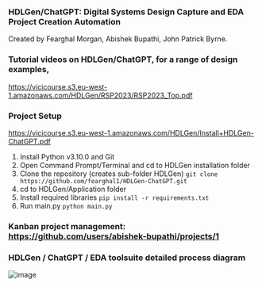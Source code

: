 ### HDLGen/ChatGPT: Digital Systems Design Capture and EDA Project Creation Automation
Created by Fearghal Morgan, Abishek Bupathi, John Patrick Byrne.

### Tutorial videos on HDLGen/ChatGPT, for a range of design examples,
https://vicicourse.s3.eu-west-1.amazonaws.com/HDLGen/RSP2023/RSP2023_Top.pdf

### Project Setup
https://vicicourse.s3.eu-west-1.amazonaws.com/HDLGen/Install+HDLGen-ChatGPT.pdf
1. Install Python v3.10.0 and Git
2. Open Command Prompt/Terminal and cd to HDLGen installation folder
3. Clone the repository (creates sub-folder HDLGen)
``
git clone https://github.com/fearghal1/HDLGen-ChatGPT.git
``
3. cd to HDLGen/Application folder
4. Install required libraries
``
pip install -r requirements.txt
``
5. Run main.py
``
python main.py
``

### Kanban project management: https://github.com/users/abishek-bupathi/projects/1

### HDLGen / ChatGPT / EDA toolsuite detailed process diagram
![image](https://vicicourse.s3.eu-west-1.amazonaws.com/HDLGen/HDLGen_ChatGPT_DetailedProcessDiagram.png)
